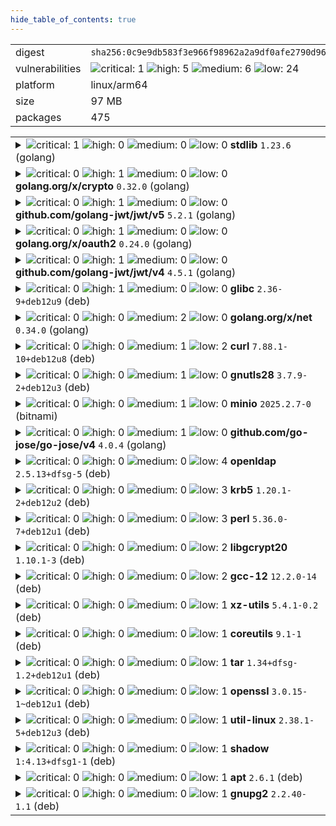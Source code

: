 ```yaml
---
hide_table_of_contents: true
---
```


<table>
<tr><td>digest</td><td><code>sha256:0c9e9db583f3e966f98962a2a9df0afe2790d969c7bff6c79e252dc5de8f4564</code></td><tr><tr><td>vulnerabilities</td><td><img alt="critical: 1" src="https://img.shields.io/badge/critical-1-8b1924"/> <img alt="high: 5" src="https://img.shields.io/badge/high-5-e25d68"/> <img alt="medium: 6" src="https://img.shields.io/badge/medium-6-fbb552"/> <img alt="low: 24" src="https://img.shields.io/badge/low-24-fce1a9"/> <!-- unspecified: 0 --></td></tr>
<tr><td>platform</td><td>linux/arm64</td></tr>
<tr><td>size</td><td>97 MB</td></tr>
<tr><td>packages</td><td>475</td></tr>
</table>
</details></table>
</details>

<table>
<tr><td valign="top">
<details><summary><img alt="critical: 1" src="https://img.shields.io/badge/C-1-8b1924"/> <img alt="high: 0" src="https://img.shields.io/badge/H-0-lightgrey"/> <img alt="medium: 0" src="https://img.shields.io/badge/M-0-lightgrey"/> <img alt="low: 0" src="https://img.shields.io/badge/L-0-lightgrey"/> <!-- unspecified: 0 --><strong>stdlib</strong> <code>1.23.6</code> (golang)</summary>

<small><code>pkg:golang/stdlib@1.23.6</code></small><br/>
<a href="https://scout.docker.com/v/CVE-2025-22871?s=golang&n=stdlib&t=golang&vr=%3C1.23.8"><img alt="critical : CVE--2025--22871" src="https://img.shields.io/badge/CVE--2025--22871-lightgrey?label=critical%20&labelColor=8b1924"/></a> 

<table>
<tr><td>Affected range</td><td><code>&lt;1.23.8</code></td></tr>
<tr><td>Fixed version</td><td><code>1.23.8</code></td></tr>
<tr><td>EPSS Score</td><td><code>0.018%</code></td></tr>
<tr><td>EPSS Percentile</td><td><code>3rd percentile</code></td></tr>
</table>

<details><summary>Description</summary>
<blockquote>

The net/http package improperly accepts a bare LF as a line terminator in chunked data chunk-size lines. This can permit request smuggling if a net/http server is used in conjunction with a server that incorrectly accepts a bare LF as part of a chunk-ext.

</blockquote>
</details>
</details></td></tr>

<tr><td valign="top">
<details><summary><img alt="critical: 0" src="https://img.shields.io/badge/C-0-lightgrey"/> <img alt="high: 1" src="https://img.shields.io/badge/H-1-e25d68"/> <img alt="medium: 0" src="https://img.shields.io/badge/M-0-lightgrey"/> <img alt="low: 0" src="https://img.shields.io/badge/L-0-lightgrey"/> <!-- unspecified: 0 --><strong>golang.org/x/crypto</strong> <code>0.32.0</code> (golang)</summary>

<small><code>pkg:golang/golang.org/x/crypto@0.32.0</code></small><br/>
<a href="https://scout.docker.com/v/CVE-2025-22869?s=golang&n=crypto&ns=golang.org%2Fx&t=golang&vr=%3C0.35.0"><img alt="high : CVE--2025--22869" src="https://img.shields.io/badge/CVE--2025--22869-lightgrey?label=high%20&labelColor=e25d68"/></a> 

<table>
<tr><td>Affected range</td><td><code>&lt;0.35.0</code></td></tr>
<tr><td>Fixed version</td><td><code>0.35.0</code></td></tr>
<tr><td>EPSS Score</td><td><code>0.051%</code></td></tr>
<tr><td>EPSS Percentile</td><td><code>16th percentile</code></td></tr>
</table>

<details><summary>Description</summary>
<blockquote>

SSH servers which implement file transfer protocols are vulnerable to a denial of service attack from clients which complete the key exchange slowly, or not at all, causing pending content to be read into memory, but never transmitted.

</blockquote>
</details>
</details></td></tr>

<tr><td valign="top">
<details><summary><img alt="critical: 0" src="https://img.shields.io/badge/C-0-lightgrey"/> <img alt="high: 1" src="https://img.shields.io/badge/H-1-e25d68"/> <img alt="medium: 0" src="https://img.shields.io/badge/M-0-lightgrey"/> <img alt="low: 0" src="https://img.shields.io/badge/L-0-lightgrey"/> <!-- unspecified: 0 --><strong>github.com/golang-jwt/jwt/v5</strong> <code>5.2.1</code> (golang)</summary>

<small><code>pkg:golang/github.com/golang-jwt/jwt@5.2.1#v5</code></small><br/>
<a href="https://scout.docker.com/v/CVE-2025-30204?s=github&n=v5&ns=github.com%2Fgolang-jwt%2Fjwt&t=golang&vr=%3E%3D5.0.0-rc.1%2C%3C5.2.2"><img alt="high 8.7: CVE--2025--30204" src="https://img.shields.io/badge/CVE--2025--30204-lightgrey?label=high%208.7&labelColor=e25d68"/></a> <i>Asymmetric Resource Consumption (Amplification)</i>

<table>
<tr><td>Affected range</td><td><code>>=5.0.0-rc.1<br/><5.2.2</code></td></tr>
<tr><td>Fixed version</td><td><code>5.2.2</code></td></tr>
<tr><td>CVSS Score</td><td><code>8.7</code></td></tr>
<tr><td>CVSS Vector</td><td><code>CVSS:4.0/AV:N/AC:L/AT:N/PR:N/UI:N/VC:N/VI:N/VA:H/SC:N/SI:N/SA:N</code></td></tr>
<tr><td>EPSS Score</td><td><code>0.024%</code></td></tr>
<tr><td>EPSS Percentile</td><td><code>5th percentile</code></td></tr>
</table>

<details><summary>Description</summary>
<blockquote>

### Summary

Function [`parse.ParseUnverified`](https://github.com/golang-jwt/jwt/blob/c035977d9e11c351f4c05dfeae193923cbab49ee/parser.go#L138-L139) currently splits (via a call to [strings.Split](https://pkg.go.dev/strings#Split)) its argument (which is untrusted data) on periods.

As a result, in the face of a malicious request whose _Authorization_ header consists of `Bearer ` followed by many period characters, a call to that function incurs allocations to the tune of O(n) bytes (where n stands for the length of the function's argument), with a constant factor of about 16. Relevant weakness: [CWE-405: Asymmetric Resource Consumption (Amplification)](https://cwe.mitre.org/data/definitions/405.html)

### Details

See [`parse.ParseUnverified`](https://github.com/golang-jwt/jwt/blob/c035977d9e11c351f4c05dfeae193923cbab49ee/parser.go#L138-L139) 

### Impact

Excessive memory allocation

</blockquote>
</details>
</details></td></tr>

<tr><td valign="top">
<details><summary><img alt="critical: 0" src="https://img.shields.io/badge/C-0-lightgrey"/> <img alt="high: 1" src="https://img.shields.io/badge/H-1-e25d68"/> <img alt="medium: 0" src="https://img.shields.io/badge/M-0-lightgrey"/> <img alt="low: 0" src="https://img.shields.io/badge/L-0-lightgrey"/> <!-- unspecified: 0 --><strong>golang.org/x/oauth2</strong> <code>0.24.0</code> (golang)</summary>

<small><code>pkg:golang/golang.org/x/oauth2@0.24.0</code></small><br/>
<a href="https://scout.docker.com/v/CVE-2025-22868?s=golang&n=oauth2&ns=golang.org%2Fx&t=golang&vr=%3C0.27.0"><img alt="high : CVE--2025--22868" src="https://img.shields.io/badge/CVE--2025--22868-lightgrey?label=high%20&labelColor=e25d68"/></a> 

<table>
<tr><td>Affected range</td><td><code>&lt;0.27.0</code></td></tr>
<tr><td>Fixed version</td><td><code>0.27.0</code></td></tr>
<tr><td>EPSS Score</td><td><code>0.063%</code></td></tr>
<tr><td>EPSS Percentile</td><td><code>20th percentile</code></td></tr>
</table>

<details><summary>Description</summary>
<blockquote>

An attacker can pass a malicious malformed token which causes unexpected memory to be consumed during parsing.

</blockquote>
</details>
</details></td></tr>

<tr><td valign="top">
<details><summary><img alt="critical: 0" src="https://img.shields.io/badge/C-0-lightgrey"/> <img alt="high: 1" src="https://img.shields.io/badge/H-1-e25d68"/> <img alt="medium: 0" src="https://img.shields.io/badge/M-0-lightgrey"/> <img alt="low: 0" src="https://img.shields.io/badge/L-0-lightgrey"/> <!-- unspecified: 0 --><strong>github.com/golang-jwt/jwt/v4</strong> <code>4.5.1</code> (golang)</summary>

<small><code>pkg:golang/github.com/golang-jwt/jwt@4.5.1#v4</code></small><br/>
<a href="https://scout.docker.com/v/CVE-2025-30204?s=github&n=v4&ns=github.com%2Fgolang-jwt%2Fjwt&t=golang&vr=%3C4.5.2"><img alt="high 8.7: CVE--2025--30204" src="https://img.shields.io/badge/CVE--2025--30204-lightgrey?label=high%208.7&labelColor=e25d68"/></a> <i>Asymmetric Resource Consumption (Amplification)</i>

<table>
<tr><td>Affected range</td><td><code>&lt;4.5.2</code></td></tr>
<tr><td>Fixed version</td><td><code>4.5.2</code></td></tr>
<tr><td>CVSS Score</td><td><code>8.7</code></td></tr>
<tr><td>CVSS Vector</td><td><code>CVSS:4.0/AV:N/AC:L/AT:N/PR:N/UI:N/VC:N/VI:N/VA:H/SC:N/SI:N/SA:N</code></td></tr>
<tr><td>EPSS Score</td><td><code>0.024%</code></td></tr>
<tr><td>EPSS Percentile</td><td><code>5th percentile</code></td></tr>
</table>

<details><summary>Description</summary>
<blockquote>

### Summary

Function [`parse.ParseUnverified`](https://github.com/golang-jwt/jwt/blob/c035977d9e11c351f4c05dfeae193923cbab49ee/parser.go#L138-L139) currently splits (via a call to [strings.Split](https://pkg.go.dev/strings#Split)) its argument (which is untrusted data) on periods.

As a result, in the face of a malicious request whose _Authorization_ header consists of `Bearer ` followed by many period characters, a call to that function incurs allocations to the tune of O(n) bytes (where n stands for the length of the function's argument), with a constant factor of about 16. Relevant weakness: [CWE-405: Asymmetric Resource Consumption (Amplification)](https://cwe.mitre.org/data/definitions/405.html)

### Details

See [`parse.ParseUnverified`](https://github.com/golang-jwt/jwt/blob/c035977d9e11c351f4c05dfeae193923cbab49ee/parser.go#L138-L139) 

### Impact

Excessive memory allocation

</blockquote>
</details>
</details></td></tr>

<tr><td valign="top">
<details><summary><img alt="critical: 0" src="https://img.shields.io/badge/C-0-lightgrey"/> <img alt="high: 1" src="https://img.shields.io/badge/H-1-e25d68"/> <img alt="medium: 0" src="https://img.shields.io/badge/M-0-lightgrey"/> <img alt="low: 0" src="https://img.shields.io/badge/L-0-lightgrey"/> <!-- unspecified: 0 --><strong>glibc</strong> <code>2.36-9+deb12u9</code> (deb)</summary>

<small><code>pkg:deb/debian/glibc@2.36-9%2Bdeb12u9?os_distro=bookworm&os_name=debian&os_version=12</code></small><br/>
<a href="https://scout.docker.com/v/CVE-2025-0395?s=debian&n=glibc&ns=debian&t=deb&osn=debian&osv=12&vr=%3C2.36-9%2Bdeb12u10"><img alt="high : CVE--2025--0395" src="https://img.shields.io/badge/CVE--2025--0395-lightgrey?label=high%20&labelColor=e25d68"/></a> 

<table>
<tr><td>Affected range</td><td><code>&lt;2.36-9+deb12u10</code></td></tr>
<tr><td>Fixed version</td><td><code>2.36-9+deb12u10</code></td></tr>
<tr><td>EPSS Score</td><td><code>0.175%</code></td></tr>
<tr><td>EPSS Percentile</td><td><code>40th percentile</code></td></tr>
</table>

<details><summary>Description</summary>
<blockquote>

When the assert() function in the GNU C Library versions 2.13 to 2.40 fails, it does not allocate enough space for the assertion failure message string and size information, which may lead to a buffer overflow if the message string size aligns to page size.

---
- glibc 2.40-6
[bookworm] - glibc 2.36-9+deb12u10
https://sourceware.org/bugzilla/show_bug.cgi?id=32582
https://www.openwall.com/lists/oss-security/2025/01/22/4
Fixed by: https://sourceware.org/git/gitweb.cgi?p=glibc.git;h=7d4b6bcae91f29d7b4daf15bab06b66cf1d2217c (2.40-branch)
Fixed by: https://sourceware.org/git/gitweb.cgi?p=glibc.git;h=7971add7ee4171fdd8dfd17e7c04c4ed77a18845 (2.36-branch)
https://sourceware.org/git/?p=glibc.git;a=blob;f=advisories/GLIBC-SA-2025-0001
https://sourceware.org/pipermail/libc-announce/2025/000044.html

</blockquote>
</details>
</details></td></tr>

<tr><td valign="top">
<details><summary><img alt="critical: 0" src="https://img.shields.io/badge/C-0-lightgrey"/> <img alt="high: 0" src="https://img.shields.io/badge/H-0-lightgrey"/> <img alt="medium: 2" src="https://img.shields.io/badge/M-2-fbb552"/> <img alt="low: 0" src="https://img.shields.io/badge/L-0-lightgrey"/> <!-- unspecified: 0 --><strong>golang.org/x/net</strong> <code>0.34.0</code> (golang)</summary>

<small><code>pkg:golang/golang.org/x/net@0.34.0</code></small><br/>
<a href="https://scout.docker.com/v/CVE-2025-22872?s=github&n=net&ns=golang.org%2Fx&t=golang&vr=%3C0.38.0"><img alt="medium 5.3: CVE--2025--22872" src="https://img.shields.io/badge/CVE--2025--22872-lightgrey?label=medium%205.3&labelColor=fbb552"/></a> <i>Improper Neutralization of Input During Web Page Generation ('Cross-site Scripting')</i>

<table>
<tr><td>Affected range</td><td><code>&lt;0.38.0</code></td></tr>
<tr><td>Fixed version</td><td><code>0.38.0</code></td></tr>
<tr><td>CVSS Score</td><td><code>5.3</code></td></tr>
<tr><td>CVSS Vector</td><td><code>CVSS:4.0/AV:N/AC:L/AT:N/PR:N/UI:P/VC:N/VI:N/VA:N/SC:L/SI:L/SA:N</code></td></tr>
<tr><td>EPSS Score</td><td><code>0.021%</code></td></tr>
<tr><td>EPSS Percentile</td><td><code>4th percentile</code></td></tr>
</table>

<details><summary>Description</summary>
<blockquote>

The tokenizer incorrectly interprets tags with unquoted attribute values that end with a solidus character (/) as self-closing. When directly using Tokenizer, this can result in such tags incorrectly being marked as self-closing, and when using the Parse functions, this can result in content following such tags as being placed in the wrong scope during DOM construction, but only when tags are in foreign content (e.g. <math>, <svg>, etc contexts).

</blockquote>
</details>

<a href="https://scout.docker.com/v/CVE-2025-22870?s=github&n=net&ns=golang.org%2Fx&t=golang&vr=%3C0.36.0"><img alt="medium 4.4: CVE--2025--22870" src="https://img.shields.io/badge/CVE--2025--22870-lightgrey?label=medium%204.4&labelColor=fbb552"/></a> <i>Misinterpretation of Input</i>

<table>
<tr><td>Affected range</td><td><code>&lt;0.36.0</code></td></tr>
<tr><td>Fixed version</td><td><code>0.36.0</code></td></tr>
<tr><td>CVSS Score</td><td><code>4.4</code></td></tr>
<tr><td>CVSS Vector</td><td><code>CVSS:3.1/AV:L/AC:L/PR:L/UI:N/S:U/C:L/I:N/A:L</code></td></tr>
<tr><td>EPSS Score</td><td><code>0.011%</code></td></tr>
<tr><td>EPSS Percentile</td><td><code>1st percentile</code></td></tr>
</table>

<details><summary>Description</summary>
<blockquote>

Matching of hosts against proxy patterns can improperly treat an IPv6 zone ID as a hostname component. For example, when the NO_PROXY environment variable is set to "*.example.com", a request to "[::1%25.example.com]:80` will incorrectly match and not be proxied.

</blockquote>
</details>
</details></td></tr>

<tr><td valign="top">
<details><summary><img alt="critical: 0" src="https://img.shields.io/badge/C-0-lightgrey"/> <img alt="high: 0" src="https://img.shields.io/badge/H-0-lightgrey"/> <img alt="medium: 1" src="https://img.shields.io/badge/M-1-fbb552"/> <img alt="low: 2" src="https://img.shields.io/badge/L-2-fce1a9"/> <!-- unspecified: 0 --><strong>curl</strong> <code>7.88.1-10+deb12u8</code> (deb)</summary>

<small><code>pkg:deb/debian/curl@7.88.1-10%2Bdeb12u8?os_distro=bookworm&os_name=debian&os_version=12</code></small><br/>
<a href="https://scout.docker.com/v/CVE-2024-9681?s=debian&n=curl&ns=debian&t=deb&osn=debian&osv=12&vr=%3C7.88.1-10%2Bdeb12u9"><img alt="medium : CVE--2024--9681" src="https://img.shields.io/badge/CVE--2024--9681-lightgrey?label=medium%20&labelColor=fbb552"/></a> 

<table>
<tr><td>Affected range</td><td><code>&lt;7.88.1-10+deb12u9</code></td></tr>
<tr><td>Fixed version</td><td><code>7.88.1-10+deb12u9</code></td></tr>
<tr><td>EPSS Score</td><td><code>0.197%</code></td></tr>
<tr><td>EPSS Percentile</td><td><code>42nd percentile</code></td></tr>
</table>

<details><summary>Description</summary>
<blockquote>

When curl is asked to use HSTS, the expiry time for a subdomain might overwrite a parent domain's cache entry, making it end sooner or later than otherwise intended.  This affects curl using applications that enable HSTS and use URLs with the insecure `HTTP://` scheme and perform transfers with hosts like `x.example.com` as well as `example.com` where the first host is a subdomain of the second host.  (The HSTS cache either needs to have been populated manually or there needs to have been previous HTTPS accesses done as the cache needs to have entries for the domains involved to trigger this problem.)  When `x.example.com` responds with `Strict-Transport-Security:` headers, this bug can make the subdomain's expiry timeout *bleed over* and get set for the parent domain `example.com` in curl's HSTS cache.  The result of a triggered bug is that HTTP accesses to `example.com` get converted to HTTPS for a different period of time than what was asked for by the origin server. If `example.com` for example stops supporting HTTPS at its expiry time, curl might then fail to access `http://example.com` until the (wrongly set) timeout expires. This bug can also expire the parent's entry *earlier*, thus making curl inadvertently switch back to insecure HTTP earlier than otherwise intended.

---
- curl 8.11.0-1 (bug https://bugs.debian.org/cgi-bin/bugreport.cgi?bug=1086804)
[bookworm] - curl 7.88.1-10+deb12u9
[bullseye] - curl <ignored> (curl is not built with HSTS support)
https://curl.se/docs/CVE-2024-9681.html
Introduced by: https://github.com/curl/curl/commit/7385610d0c74c6a254fea5e4cd6e1d559d848c8c (curl-7_74_0)
Fixed by: https://github.com/curl/curl/commit/a94973805df96269bf3f3bf0a20ccb9887313316 (curl-8_11_0)

</blockquote>
</details>

<a href="https://scout.docker.com/v/CVE-2025-0167?s=debian&n=curl&ns=debian&t=deb&osn=debian&osv=12&vr=%3C7.88.1-10%2Bdeb12u11"><img alt="low : CVE--2025--0167" src="https://img.shields.io/badge/CVE--2025--0167-lightgrey?label=low%20&labelColor=fce1a9"/></a> 

<table>
<tr><td>Affected range</td><td><code>&lt;7.88.1-10+deb12u11</code></td></tr>
<tr><td>Fixed version</td><td><code>7.88.1-10+deb12u11</code></td></tr>
<tr><td>EPSS Score</td><td><code>0.062%</code></td></tr>
<tr><td>EPSS Percentile</td><td><code>20th percentile</code></td></tr>
</table>

<details><summary>Description</summary>
<blockquote>

When asked to use a `.netrc` file for credentials **and** to follow HTTP redirects, curl could leak the password used for the first host to the followed-to host under certain circumstances.  This flaw only manifests itself if the netrc file has a `default` entry that omits both login and password. A rare circumstance.

---
- curl 8.12.0+git20250209.89ed161+ds-1
[bookworm] - curl 7.88.1-10+deb12u11
[bullseye] - curl <not-affected> (Vulnerable code introduced later)
https://curl.se/docs/CVE-2025-0167.html
Introduced with: https://github.com/curl/curl/commit/46620b97431e19c53ce82e55055c85830f088cf4 (curl-7_76_0)
Fixed by: https://github.com/curl/curl/commit/0e120c5b925e8ca75d5319e319e5ce4b8080d8eb (curl-8_12_0)

</blockquote>
</details>

<a href="https://scout.docker.com/v/CVE-2024-11053?s=debian&n=curl&ns=debian&t=deb&osn=debian&osv=12&vr=%3C7.88.1-10%2Bdeb12u10"><img alt="low : CVE--2024--11053" src="https://img.shields.io/badge/CVE--2024--11053-lightgrey?label=low%20&labelColor=fce1a9"/></a> 

<table>
<tr><td>Affected range</td><td><code>&lt;7.88.1-10+deb12u10</code></td></tr>
<tr><td>Fixed version</td><td><code>7.88.1-10+deb12u10</code></td></tr>
<tr><td>EPSS Score</td><td><code>0.127%</code></td></tr>
<tr><td>EPSS Percentile</td><td><code>33rd percentile</code></td></tr>
</table>

<details><summary>Description</summary>
<blockquote>

When asked to both use a `.netrc` file for credentials and to follow HTTP redirects, curl could leak the password used for the first host to the followed-to host under certain circumstances.  This flaw only manifests itself if the netrc file has an entry that matches the redirect target hostname but the entry either omits just the password or omits both login and password.

---
- curl 8.11.1-1 (bug https://bugs.debian.org/cgi-bin/bugreport.cgi?bug=1089682)
[bookworm] - curl 7.88.1-10+deb12u10
[bullseye] - curl <not-affected> (Vulnerable code only introduced in 7.76.0)
https://curl.se/docs/CVE-2024-11053.html
Introduced by: https://github.com/curl/curl/commit/46620b97431e19c53ce82e55055c85830f088cf4 (curl-7_76_0)
Fixed by: https://github.com/curl/curl/commit/e9b9bbac22c26cf67316fa8e6c6b9e831af31949 (curl-8_11_1)

</blockquote>
</details>
</details></td></tr>

<tr><td valign="top">
<details><summary><img alt="critical: 0" src="https://img.shields.io/badge/C-0-lightgrey"/> <img alt="high: 0" src="https://img.shields.io/badge/H-0-lightgrey"/> <img alt="medium: 1" src="https://img.shields.io/badge/M-1-fbb552"/> <img alt="low: 0" src="https://img.shields.io/badge/L-0-lightgrey"/> <!-- unspecified: 0 --><strong>gnutls28</strong> <code>3.7.9-2+deb12u3</code> (deb)</summary>

<small><code>pkg:deb/debian/gnutls28@3.7.9-2%2Bdeb12u3?os_distro=bookworm&os_name=debian&os_version=12</code></small><br/>
<a href="https://scout.docker.com/v/CVE-2024-12243?s=debian&n=gnutls28&ns=debian&t=deb&osn=debian&osv=12&vr=%3C3.7.9-2%2Bdeb12u4"><img alt="medium : CVE--2024--12243" src="https://img.shields.io/badge/CVE--2024--12243-lightgrey?label=medium%20&labelColor=fbb552"/></a> 

<table>
<tr><td>Affected range</td><td><code>&lt;3.7.9-2+deb12u4</code></td></tr>
<tr><td>Fixed version</td><td><code>3.7.9-2+deb12u4</code></td></tr>
<tr><td>EPSS Score</td><td><code>0.323%</code></td></tr>
<tr><td>EPSS Percentile</td><td><code>55th percentile</code></td></tr>
</table>

<details><summary>Description</summary>
<blockquote>

A flaw was found in GnuTLS, which relies on libtasn1 for ASN.1 data processing. Due to an inefficient algorithm in libtasn1, decoding certain DER-encoded certificate data can take excessive time, leading to increased resource consumption. This flaw allows a remote attacker to send a specially crafted certificate, causing GnuTLS to become unresponsive or slow, resulting in a denial-of-service condition.

---
[experimental] - gnutls28 3.8.9-1
- gnutls28 3.8.9-2
https://www.gnutls.org/security-new.html#GNUTLS-SA-2025-02-07
https://lists.gnupg.org/pipermail/gnutls-help/2025-February/004875.html
https://gitlab.com/gnutls/gnutls/-/issues/1553
Fixed by: https://gitlab.com/gnutls/gnutls/-/commit/4760bc63531e3f5039e70ede91a20e1194410892 (3.8.9)

</blockquote>
</details>
</details></td></tr>

<tr><td valign="top">
<details><summary><img alt="critical: 0" src="https://img.shields.io/badge/C-0-lightgrey"/> <img alt="high: 0" src="https://img.shields.io/badge/H-0-lightgrey"/> <img alt="medium: 1" src="https://img.shields.io/badge/M-1-fbb552"/> <img alt="low: 0" src="https://img.shields.io/badge/L-0-lightgrey"/> <!-- unspecified: 0 --><strong>minio</strong> <code>2025.2.7-0</code> (bitnami)</summary>

<small><code>pkg:bitnami/minio@2025.2.7-0</code></small><br/>
<a href="https://scout.docker.com/v/CVE-2025-27414?s=bitnami&n=minio&t=bitnami&vr=%3E%3D2024.6.6%2C%3C2025.2.28"><img alt="medium 4.6: CVE--2025--27414" src="https://img.shields.io/badge/CVE--2025--27414-lightgrey?label=medium%204.6&labelColor=fbb552"/></a> 

<table>
<tr><td>Affected range</td><td><code>>=2024.6.6<br/><2025.2.28</code></td></tr>
<tr><td>Fixed version</td><td><code>2025.2.28</code></td></tr>
<tr><td>CVSS Score</td><td><code>4.6</code></td></tr>
<tr><td>CVSS Vector</td><td><code>CVSS:4.0/AV:N/AC:L/AT:P/PR:N/UI:N/VC:N/VI:H/VA:N/SC:N/SI:N/SA:N/E:U/CR:X/IR:X/AR:X/MAV:X/MAC:X/MAT:X/MPR:X/MUI:X/MVC:X/MVI:X/MVA:X/MSC:X/MSI:X/MSA:X/S:X/AU:X/R:X/V:X/RE:X/U:X</code></td></tr>
<tr><td>EPSS Score</td><td><code>0.129%</code></td></tr>
<tr><td>EPSS Percentile</td><td><code>34th percentile</code></td></tr>
</table>

<details><summary>Description</summary>
<blockquote>

MinIO is a high performance object storage. Starting in RELEASE.2024-06-06T09-36-42Z and prior to 
RELEASE.2025-02-28T09-55-16Z, a bug in evaluating the trust of the SSH key used in an SFTP connection to MinIO allows authentication bypass and unauthorized data access. On a MinIO server with SFTP access configured and using LDAP as an external identity provider, MinIO supports SSH key based authentication for SFTP connections when the user has the `sshPublicKey` attribute set in their LDAP server. The server trusts the client's key only when the public key is the same as the `sshPublicKey` attribute. Due to the bug, when the user has no `sshPublicKey` property in LDAP, the server ends up trusting the key allowing the client to perform any FTP operations allowed by the MinIO access policies associated with the LDAP user (or any of their groups). Three requirements must be met in order to exploit the vulnerability. First, the MinIO server must be configured to allow SFTP access and use LDAP as an external identity provider. Second, the attacker must have knowledge of an LDAP username that does not have the `sshPublicKey` property set. Third, such an LDAP username or one of their groups must also have some MinIO access policy configured. When this bug is successfully exploited, the attacker can perform any FTP operations (i.e. reading, writing, deleting and listing objects) allowed by the access policy associated with the LDAP user account (and their groups). Version 1.2.0 fixes the issue.

</blockquote>
</details>
</details></td></tr>

<tr><td valign="top">
<details><summary><img alt="critical: 0" src="https://img.shields.io/badge/C-0-lightgrey"/> <img alt="high: 0" src="https://img.shields.io/badge/H-0-lightgrey"/> <img alt="medium: 1" src="https://img.shields.io/badge/M-1-fbb552"/> <img alt="low: 0" src="https://img.shields.io/badge/L-0-lightgrey"/> <!-- unspecified: 0 --><strong>github.com/go-jose/go-jose/v4</strong> <code>4.0.4</code> (golang)</summary>

<small><code>pkg:golang/github.com/go-jose/go-jose@4.0.4#v4</code></small><br/>
<a href="https://scout.docker.com/v/CVE-2025-27144?s=github&n=v4&ns=github.com%2Fgo-jose%2Fgo-jose&t=golang&vr=%3C4.0.5"><img alt="medium 6.9: CVE--2025--27144" src="https://img.shields.io/badge/CVE--2025--27144-lightgrey?label=medium%206.9&labelColor=fbb552"/></a> <i>Uncontrolled Resource Consumption</i>

<table>
<tr><td>Affected range</td><td><code>&lt;4.0.5</code></td></tr>
<tr><td>Fixed version</td><td><code>4.0.5</code></td></tr>
<tr><td>CVSS Score</td><td><code>6.9</code></td></tr>
<tr><td>CVSS Vector</td><td><code>CVSS:4.0/AV:N/AC:L/AT:N/PR:N/UI:N/VC:N/VI:N/VA:L/SC:N/SI:N/SA:N</code></td></tr>
<tr><td>EPSS Score</td><td><code>0.028%</code></td></tr>
<tr><td>EPSS Percentile</td><td><code>6th percentile</code></td></tr>
</table>

<details><summary>Description</summary>
<blockquote>

### Impact
When parsing compact JWS or JWE input, go-jose could use excessive memory. The code used strings.Split(token, ".") to split JWT tokens, which is vulnerable to excessive memory consumption when processing maliciously crafted tokens with a large number of '.' characters.  An attacker could exploit this by sending numerous malformed tokens, leading to memory exhaustion and a Denial of Service.

### Patches
Version 4.0.5 fixes this issue

### Workarounds
Applications could pre-validate payloads passed to go-jose do not contain an excessive number of '.' characters.

### References
This is the same sort of issue as in the golang.org/x/oauth2/jws package as CVE-2025-22868 and Go issue https://go.dev/issue/71490.

</blockquote>
</details>
</details></td></tr>

<tr><td valign="top">
<details><summary><img alt="critical: 0" src="https://img.shields.io/badge/C-0-lightgrey"/> <img alt="high: 0" src="https://img.shields.io/badge/H-0-lightgrey"/> <img alt="medium: 0" src="https://img.shields.io/badge/M-0-lightgrey"/> <img alt="low: 4" src="https://img.shields.io/badge/L-4-fce1a9"/> <!-- unspecified: 0 --><strong>openldap</strong> <code>2.5.13+dfsg-5</code> (deb)</summary>

<small><code>pkg:deb/debian/openldap@2.5.13%2Bdfsg-5?os_distro=bookworm&os_name=debian&os_version=12</code></small><br/>
<a href="https://scout.docker.com/v/CVE-2020-15719?s=debian&n=openldap&ns=debian&t=deb&osn=debian&osv=12&vr=%3E%3D2.5.13%2Bdfsg-5"><img alt="low : CVE--2020--15719" src="https://img.shields.io/badge/CVE--2020--15719-lightgrey?label=low%20&labelColor=fce1a9"/></a> 

<table>
<tr><td>Affected range</td><td><code>>=2.5.13+dfsg-5</code></td></tr>
<tr><td>Fixed version</td><td><strong>Not Fixed</strong></td></tr>
<tr><td>EPSS Score</td><td><code>0.371%</code></td></tr>
<tr><td>EPSS Percentile</td><td><code>58th percentile</code></td></tr>
</table>

<details><summary>Description</summary>
<blockquote>

libldap in certain third-party OpenLDAP packages has a certificate-validation flaw when the third-party package is asserting RFC6125 support. It considers CN even when there is a non-matching subjectAltName (SAN). This is fixed in, for example, openldap-2.4.46-10.el8 in Red Hat Enterprise Linux.

---
- openldap <unfixed> (unimportant; bug https://bugs.debian.org/cgi-bin/bugreport.cgi?bug=965184)
https://bugs.openldap.org/show_bug.cgi?id=9266
https://bugzilla.redhat.com/show_bug.cgi?id=1740070
RedHat/CentOS applied patch: https://git.centos.org/rpms/openldap/raw/67459960064be9d226d57c5f82aaba0929876813/f/SOURCES/openldap-tlso-dont-check-cn-when-bad-san.patch
OpenLDAP upstream did dispute the issue as beeing valid, as the current libldap
behaviour does conform with RFC4513. RFC6125 does not superseed the rules for
verifying service identity provided in specifications for existing application
protocols published prior to RFC6125, like RFC4513 for LDAP.

</blockquote>
</details>

<a href="https://scout.docker.com/v/CVE-2017-17740?s=debian&n=openldap&ns=debian&t=deb&osn=debian&osv=12&vr=%3E%3D2.5.13%2Bdfsg-5"><img alt="low : CVE--2017--17740" src="https://img.shields.io/badge/CVE--2017--17740-lightgrey?label=low%20&labelColor=fce1a9"/></a> 

<table>
<tr><td>Affected range</td><td><code>>=2.5.13+dfsg-5</code></td></tr>
<tr><td>Fixed version</td><td><strong>Not Fixed</strong></td></tr>
<tr><td>EPSS Score</td><td><code>2.071%</code></td></tr>
<tr><td>EPSS Percentile</td><td><code>83rd percentile</code></td></tr>
</table>

<details><summary>Description</summary>
<blockquote>

contrib/slapd-modules/nops/nops.c in OpenLDAP through 2.4.45, when both the nops module and the memberof overlay are enabled, attempts to free a buffer that was allocated on the stack, which allows remote attackers to cause a denial of service (slapd crash) via a member MODDN operation.

---
- openldap <unfixed> (unimportant)
http://www.openldap.org/its/index.cgi/Incoming?id=8759
nops slapd-module not built

</blockquote>
</details>

<a href="https://scout.docker.com/v/CVE-2017-14159?s=debian&n=openldap&ns=debian&t=deb&osn=debian&osv=12&vr=%3E%3D2.5.13%2Bdfsg-5"><img alt="low : CVE--2017--14159" src="https://img.shields.io/badge/CVE--2017--14159-lightgrey?label=low%20&labelColor=fce1a9"/></a> 

<table>
<tr><td>Affected range</td><td><code>>=2.5.13+dfsg-5</code></td></tr>
<tr><td>Fixed version</td><td><strong>Not Fixed</strong></td></tr>
<tr><td>EPSS Score</td><td><code>0.111%</code></td></tr>
<tr><td>EPSS Percentile</td><td><code>31st percentile</code></td></tr>
</table>

<details><summary>Description</summary>
<blockquote>

slapd in OpenLDAP 2.4.45 and earlier creates a PID file after dropping privileges to a non-root account, which might allow local users to kill arbitrary processes by leveraging access to this non-root account for PID file modification before a root script executes a "kill `cat /pathname`" command, as demonstrated by openldap-initscript.

---
- openldap <unfixed> (unimportant)
http://www.openldap.org/its/index.cgi?findid=8703
Negligible security impact, but filed #877512

</blockquote>
</details>

<a href="https://scout.docker.com/v/CVE-2015-3276?s=debian&n=openldap&ns=debian&t=deb&osn=debian&osv=12&vr=%3E%3D2.5.13%2Bdfsg-5"><img alt="low : CVE--2015--3276" src="https://img.shields.io/badge/CVE--2015--3276-lightgrey?label=low%20&labelColor=fce1a9"/></a> 

<table>
<tr><td>Affected range</td><td><code>>=2.5.13+dfsg-5</code></td></tr>
<tr><td>Fixed version</td><td><strong>Not Fixed</strong></td></tr>
<tr><td>EPSS Score</td><td><code>2.147%</code></td></tr>
<tr><td>EPSS Percentile</td><td><code>83rd percentile</code></td></tr>
</table>

<details><summary>Description</summary>
<blockquote>

The nss_parse_ciphers function in libraries/libldap/tls_m.c in OpenLDAP does not properly parse OpenSSL-style multi-keyword mode cipher strings, which might cause a weaker than intended cipher to be used and allow remote attackers to have unspecified impact via unknown vectors.

---
- openldap <unfixed> (unimportant)
Debian builds with GNUTLS, not NSS

</blockquote>
</details>
</details></td></tr>

<tr><td valign="top">
<details><summary><img alt="critical: 0" src="https://img.shields.io/badge/C-0-lightgrey"/> <img alt="high: 0" src="https://img.shields.io/badge/H-0-lightgrey"/> <img alt="medium: 0" src="https://img.shields.io/badge/M-0-lightgrey"/> <img alt="low: 3" src="https://img.shields.io/badge/L-3-fce1a9"/> <!-- unspecified: 0 --><strong>krb5</strong> <code>1.20.1-2+deb12u2</code> (deb)</summary>

<small><code>pkg:deb/debian/krb5@1.20.1-2%2Bdeb12u2?os_distro=bookworm&os_name=debian&os_version=12</code></small><br/>
<a href="https://scout.docker.com/v/CVE-2024-26461?s=debian&n=krb5&ns=debian&t=deb&osn=debian&osv=12&vr=%3E%3D1.20.1-2%2Bdeb12u2"><img alt="low : CVE--2024--26461" src="https://img.shields.io/badge/CVE--2024--26461-lightgrey?label=low%20&labelColor=fce1a9"/></a> 

<table>
<tr><td>Affected range</td><td><code>>=1.20.1-2+deb12u2</code></td></tr>
<tr><td>Fixed version</td><td><strong>Not Fixed</strong></td></tr>
<tr><td>EPSS Score</td><td><code>0.046%</code></td></tr>
<tr><td>EPSS Percentile</td><td><code>14th percentile</code></td></tr>
</table>

<details><summary>Description</summary>
<blockquote>

Kerberos 5 (aka krb5) 1.21.2 contains a memory leak vulnerability in /krb5/src/lib/gssapi/krb5/k5sealv3.c.

---
- krb5 <unfixed> (bug https://bugs.debian.org/cgi-bin/bugreport.cgi?bug=1098754; unimportant)
https://github.com/LuMingYinDetect/krb5_defects/blob/main/krb5_detect_2.md
Fixed by: https://github.com/krb5/krb5/commit/c5f9c816107f70139de11b38aa02db2f1774ee0d
Codepath cannot be triggered via API calls, negligible security impact
https://mailman.mit.edu/pipermail/kerberos/2024-March/023095.html

</blockquote>
</details>

<a href="https://scout.docker.com/v/CVE-2024-26458?s=debian&n=krb5&ns=debian&t=deb&osn=debian&osv=12&vr=%3E%3D1.20.1-2%2Bdeb12u2"><img alt="low : CVE--2024--26458" src="https://img.shields.io/badge/CVE--2024--26458-lightgrey?label=low%20&labelColor=fce1a9"/></a> 

<table>
<tr><td>Affected range</td><td><code>>=1.20.1-2+deb12u2</code></td></tr>
<tr><td>Fixed version</td><td><strong>Not Fixed</strong></td></tr>
<tr><td>EPSS Score</td><td><code>0.073%</code></td></tr>
<tr><td>EPSS Percentile</td><td><code>23rd percentile</code></td></tr>
</table>

<details><summary>Description</summary>
<blockquote>

Kerberos 5 (aka krb5) 1.21.2 contains a memory leak in /krb5/src/lib/rpc/pmap_rmt.c.

---
- krb5 <unfixed> (bug https://bugs.debian.org/cgi-bin/bugreport.cgi?bug=1098754; unimportant)
https://github.com/LuMingYinDetect/krb5_defects/blob/main/krb5_detect_1.md
Fixed by: https://github.com/krb5/krb5/commit/c5f9c816107f70139de11b38aa02db2f1774ee0d
Unused codepath, negligible security impact
https://mailman.mit.edu/pipermail/kerberos/2024-March/023095.html

</blockquote>
</details>

<a href="https://scout.docker.com/v/CVE-2018-5709?s=debian&n=krb5&ns=debian&t=deb&osn=debian&osv=12&vr=%3E%3D1.20.1-2%2Bdeb12u2"><img alt="low : CVE--2018--5709" src="https://img.shields.io/badge/CVE--2018--5709-lightgrey?label=low%20&labelColor=fce1a9"/></a> 

<table>
<tr><td>Affected range</td><td><code>>=1.20.1-2+deb12u2</code></td></tr>
<tr><td>Fixed version</td><td><strong>Not Fixed</strong></td></tr>
<tr><td>EPSS Score</td><td><code>0.463%</code></td></tr>
<tr><td>EPSS Percentile</td><td><code>63rd percentile</code></td></tr>
</table>

<details><summary>Description</summary>
<blockquote>

An issue was discovered in MIT Kerberos 5 (aka krb5) through 1.16. There is a variable "dbentry->n_key_data" in kadmin/dbutil/dump.c that can store 16-bit data but unknowingly the developer has assigned a "u4" variable to it, which is for 32-bit data. An attacker can use this vulnerability to affect other artifacts of the database as we know that a Kerberos database dump file contains trusted data.

---
- krb5 <unfixed> (unimportant; bug https://bugs.debian.org/cgi-bin/bugreport.cgi?bug=889684)
https://github.com/poojamnit/Kerberos-V5-1.16-Vulnerabilities/tree/master/Integer%20Overflow
non-issue, codepath is only run on trusted input, potential integer
overflow is non-issue

</blockquote>
</details>
</details></td></tr>

<tr><td valign="top">
<details><summary><img alt="critical: 0" src="https://img.shields.io/badge/C-0-lightgrey"/> <img alt="high: 0" src="https://img.shields.io/badge/H-0-lightgrey"/> <img alt="medium: 0" src="https://img.shields.io/badge/M-0-lightgrey"/> <img alt="low: 3" src="https://img.shields.io/badge/L-3-fce1a9"/> <!-- unspecified: 0 --><strong>perl</strong> <code>5.36.0-7+deb12u1</code> (deb)</summary>

<small><code>pkg:deb/debian/perl@5.36.0-7%2Bdeb12u1?os_distro=bookworm&os_name=debian&os_version=12</code></small><br/>
<a href="https://scout.docker.com/v/CVE-2024-56406?s=debian&n=perl&ns=debian&t=deb&osn=debian&osv=12&vr=%3C5.36.0-7%2Bdeb12u2"><img alt="low : CVE--2024--56406" src="https://img.shields.io/badge/CVE--2024--56406-lightgrey?label=low%20&labelColor=fce1a9"/></a> 

<table>
<tr><td>Affected range</td><td><code>&lt;5.36.0-7+deb12u2</code></td></tr>
<tr><td>Fixed version</td><td><code>5.36.0-7+deb12u2</code></td></tr>
<tr><td>EPSS Score</td><td><code>0.210%</code></td></tr>
<tr><td>EPSS Percentile</td><td><code>44th percentile</code></td></tr>
</table>

<details><summary>Description</summary>
<blockquote>

A heap buffer overflow vulnerability was discovered in Perl.   Release branches 5.34, 5.36, 5.38 and 5.40 are affected, including development versions from 5.33.1 through 5.41.10.  When there are non-ASCII bytes in the left-hand-side of the `tr` operator, `S_do_trans_invmap` can overflow the destination pointer `d`.     $ perl -e '$_ = "\x{FF}" x 1000000; tr/\xFF/\x{100}/;'     Segmentation fault (core dumped)  It is believed that this vulnerability can enable Denial of Service and possibly Code Execution attacks on platforms that lack sufficient defenses.

---
- perl 5.40.1-3
[bullseye] - perl <not-affected> (Vulnerable code introduced later)
https://lists.security.metacpan.org/cve-announce/msg/28708725/
Introduced by: https://github.com/Perl/perl5/commit/a311ee08b6781f83a7785f578a26bbc21a7ae457 (v5.33.1)
Fixed by: https://github.com/Perl/perl5/commit/87f42aa0e0096e9a346c9672aa3a0bd3bef8c1dd

</blockquote>
</details>

<a href="https://scout.docker.com/v/CVE-2023-31486?s=debian&n=perl&ns=debian&t=deb&osn=debian&osv=12&vr=%3E%3D5.36.0-7%2Bdeb12u1"><img alt="low : CVE--2023--31486" src="https://img.shields.io/badge/CVE--2023--31486-lightgrey?label=low%20&labelColor=fce1a9"/></a> 

<table>
<tr><td>Affected range</td><td><code>>=5.36.0-7+deb12u1</code></td></tr>
<tr><td>Fixed version</td><td><strong>Not Fixed</strong></td></tr>
<tr><td>EPSS Score</td><td><code>0.442%</code></td></tr>
<tr><td>EPSS Percentile</td><td><code>62nd percentile</code></td></tr>
</table>

<details><summary>Description</summary>
<blockquote>

HTTP::Tiny before 0.083, a Perl core module since 5.13.9 and available standalone on CPAN, has an insecure default TLS configuration where users must opt in to verify certificates.

---
- libhttp-tiny-perl 0.088-1 (bug https://bugs.debian.org/cgi-bin/bugreport.cgi?bug=962407; unimportant)
[experimental] - perl 5.38.0~rc2-1
- perl 5.38.2-2 (unimportant; bug https://bugs.debian.org/cgi-bin/bugreport.cgi?bug=954089)
https://www.openwall.com/lists/oss-security/2023/04/18/14
https://github.com/chansen/p5-http-tiny/issues/134
https://blog.hackeriet.no/perl-http-tiny-insecure-tls-default-affects-cpan-modules/
https://hackeriet.github.io/cpan-http-tiny-overview/
Applications need to explicitly opt in to enable verification.

</blockquote>
</details>

<a href="https://scout.docker.com/v/CVE-2011-4116?s=debian&n=perl&ns=debian&t=deb&osn=debian&osv=12&vr=%3E%3D5.36.0-7%2Bdeb12u1"><img alt="low : CVE--2011--4116" src="https://img.shields.io/badge/CVE--2011--4116-lightgrey?label=low%20&labelColor=fce1a9"/></a> 

<table>
<tr><td>Affected range</td><td><code>>=5.36.0-7+deb12u1</code></td></tr>
<tr><td>Fixed version</td><td><strong>Not Fixed</strong></td></tr>
<tr><td>EPSS Score</td><td><code>0.815%</code></td></tr>
<tr><td>EPSS Percentile</td><td><code>73rd percentile</code></td></tr>
</table>

<details><summary>Description</summary>
<blockquote>

_is_safe in the File::Temp module for Perl does not properly handle symlinks.

---
- perl <unfixed> (unimportant; bug https://bugs.debian.org/cgi-bin/bugreport.cgi?bug=776268)
http://thread.gmane.org/gmane.comp.security.oss.general/6174/focus=6177
https://github.com/Perl-Toolchain-Gang/File-Temp/issues/14

</blockquote>
</details>
</details></td></tr>

<tr><td valign="top">
<details><summary><img alt="critical: 0" src="https://img.shields.io/badge/C-0-lightgrey"/> <img alt="high: 0" src="https://img.shields.io/badge/H-0-lightgrey"/> <img alt="medium: 0" src="https://img.shields.io/badge/M-0-lightgrey"/> <img alt="low: 2" src="https://img.shields.io/badge/L-2-fce1a9"/> <!-- unspecified: 0 --><strong>libgcrypt20</strong> <code>1.10.1-3</code> (deb)</summary>

<small><code>pkg:deb/debian/libgcrypt20@1.10.1-3?os_distro=bookworm&os_name=debian&os_version=12</code></small><br/>
<a href="https://scout.docker.com/v/CVE-2024-2236?s=debian&n=libgcrypt20&ns=debian&t=deb&osn=debian&osv=12&vr=%3E%3D1.10.1-3"><img alt="low : CVE--2024--2236" src="https://img.shields.io/badge/CVE--2024--2236-lightgrey?label=low%20&labelColor=fce1a9"/></a> 

<table>
<tr><td>Affected range</td><td><code>>=1.10.1-3</code></td></tr>
<tr><td>Fixed version</td><td><strong>Not Fixed</strong></td></tr>
<tr><td>EPSS Score</td><td><code>0.196%</code></td></tr>
<tr><td>EPSS Percentile</td><td><code>42nd percentile</code></td></tr>
</table>

<details><summary>Description</summary>
<blockquote>

A timing-based side-channel flaw was found in libgcrypt's RSA implementation. This issue may allow a remote attacker to initiate a Bleichenbacher-style attack, which can lead to the decryption of RSA ciphertexts.

---
- libgcrypt20 <unfixed> (unimportant; bug https://bugs.debian.org/cgi-bin/bugreport.cgi?bug=1065683)
https://bugzilla.redhat.com/show_bug.cgi?id=2268268
https://lists.gnupg.org/pipermail/gcrypt-devel/2024-March/005607.html
https://github.com/tomato42/marvin-toolkit/tree/master/example/libgcrypt
https://people.redhat.com/~hkario/marvin/
https://dev.gnupg.org/T7136
https://gitlab.com/redhat-crypto/libgcrypt/libgcrypt-mirror/-/merge_requests/17
Not in scope for libgcrypt security policy, work ongoing to add support in the protocol layer

</blockquote>
</details>

<a href="https://scout.docker.com/v/CVE-2018-6829?s=debian&n=libgcrypt20&ns=debian&t=deb&osn=debian&osv=12&vr=%3E%3D1.10.1-3"><img alt="low : CVE--2018--6829" src="https://img.shields.io/badge/CVE--2018--6829-lightgrey?label=low%20&labelColor=fce1a9"/></a> 

<table>
<tr><td>Affected range</td><td><code>>=1.10.1-3</code></td></tr>
<tr><td>Fixed version</td><td><strong>Not Fixed</strong></td></tr>
<tr><td>EPSS Score</td><td><code>1.266%</code></td></tr>
<tr><td>EPSS Percentile</td><td><code>78th percentile</code></td></tr>
</table>

<details><summary>Description</summary>
<blockquote>

cipher/elgamal.c in Libgcrypt through 1.8.2, when used to encrypt messages directly, improperly encodes plaintexts, which allows attackers to obtain sensitive information by reading ciphertext data (i.e., it does not have semantic security in face of a ciphertext-only attack). The Decisional Diffie-Hellman (DDH) assumption does not hold for Libgcrypt's ElGamal implementation.

---
- libgcrypt20 <unfixed> (unimportant)
- libgcrypt11 <removed> (unimportant)
- gnupg1 <unfixed> (unimportant)
- gnupg <removed> (unimportant)
https://github.com/weikengchen/attack-on-libgcrypt-elgamal
https://github.com/weikengchen/attack-on-libgcrypt-elgamal/wiki
https://lists.gnupg.org/pipermail/gcrypt-devel/2018-February/004394.html
GnuPG uses ElGamal in hybrid mode only.
This is not a vulnerability in libgcrypt, but in an application using
it in an insecure manner, see also
https://lists.gnupg.org/pipermail/gcrypt-devel/2018-February/004401.html

</blockquote>
</details>
</details></td></tr>

<tr><td valign="top">
<details><summary><img alt="critical: 0" src="https://img.shields.io/badge/C-0-lightgrey"/> <img alt="high: 0" src="https://img.shields.io/badge/H-0-lightgrey"/> <img alt="medium: 0" src="https://img.shields.io/badge/M-0-lightgrey"/> <img alt="low: 2" src="https://img.shields.io/badge/L-2-fce1a9"/> <!-- unspecified: 0 --><strong>gcc-12</strong> <code>12.2.0-14</code> (deb)</summary>

<small><code>pkg:deb/debian/gcc-12@12.2.0-14?os_distro=bookworm&os_name=debian&os_version=12</code></small><br/>
<a href="https://scout.docker.com/v/CVE-2023-4039?s=debian&n=gcc-12&ns=debian&t=deb&osn=debian&osv=12&vr=%3E%3D12.2.0-14"><img alt="low : CVE--2023--4039" src="https://img.shields.io/badge/CVE--2023--4039-lightgrey?label=low%20&labelColor=fce1a9"/></a> 

<table>
<tr><td>Affected range</td><td><code>>=12.2.0-14</code></td></tr>
<tr><td>Fixed version</td><td><strong>Not Fixed</strong></td></tr>
<tr><td>EPSS Score</td><td><code>0.121%</code></td></tr>
<tr><td>EPSS Percentile</td><td><code>33rd percentile</code></td></tr>
</table>

<details><summary>Description</summary>
<blockquote>

**DISPUTED**A failure in the -fstack-protector feature in GCC-based toolchains  that target AArch64 allows an attacker to exploit an existing buffer  overflow in dynamically-sized local variables in your application  without this being detected. This stack-protector failure only applies  to C99-style dynamically-sized local variables or those created using  alloca(). The stack-protector operates as intended for statically-sized  local variables.  The default behavior when the stack-protector  detects an overflow is to terminate your application, resulting in  controlled loss of availability. An attacker who can exploit a buffer  overflow without triggering the stack-protector might be able to change  program flow control to cause an uncontrolled loss of availability or to  go further and affect confidentiality or integrity. NOTE: The GCC project argues that this is a missed hardening bug and not a vulnerability by itself.

---
- gcc-13 13.2.0-4 (unimportant)
- gcc-12 12.3.0-9 (unimportant)
- gcc-11 11.4.0-4 (unimportant)
- gcc-10 10.5.0-3 (unimportant)
- gcc-9 9.5.0-6 (unimportant)
- gcc-8 <removed> (unimportant)
- gcc-7 <removed> (unimportant)
https://github.com/metaredteam/external-disclosures/security/advisories/GHSA-x7ch-h5rf-w2mf
Not considered a security issue by GCC upstream
https://developer.arm.com/Arm%20Security%20Center/GCC%20Stack%20Protector%20Vulnerability%20AArch64

</blockquote>
</details>

<a href="https://scout.docker.com/v/CVE-2022-27943?s=debian&n=gcc-12&ns=debian&t=deb&osn=debian&osv=12&vr=%3E%3D12.2.0-14"><img alt="low : CVE--2022--27943" src="https://img.shields.io/badge/CVE--2022--27943-lightgrey?label=low%20&labelColor=fce1a9"/></a> 

<table>
<tr><td>Affected range</td><td><code>>=12.2.0-14</code></td></tr>
<tr><td>Fixed version</td><td><strong>Not Fixed</strong></td></tr>
<tr><td>EPSS Score</td><td><code>0.044%</code></td></tr>
<tr><td>EPSS Percentile</td><td><code>13th percentile</code></td></tr>
</table>

<details><summary>Description</summary>
<blockquote>

libiberty/rust-demangle.c in GNU GCC 11.2 allows stack consumption in demangle_const, as demonstrated by nm-new.

---
- gcc-12 <unfixed> (unimportant)
Negligible security impact
https://gcc.gnu.org/bugzilla/show_bug.cgi?id=105039

</blockquote>
</details>
</details></td></tr>

<tr><td valign="top">
<details><summary><img alt="critical: 0" src="https://img.shields.io/badge/C-0-lightgrey"/> <img alt="high: 0" src="https://img.shields.io/badge/H-0-lightgrey"/> <img alt="medium: 0" src="https://img.shields.io/badge/M-0-lightgrey"/> <img alt="low: 1" src="https://img.shields.io/badge/L-1-fce1a9"/> <!-- unspecified: 0 --><strong>xz-utils</strong> <code>5.4.1-0.2</code> (deb)</summary>

<small><code>pkg:deb/debian/xz-utils@5.4.1-0.2?os_distro=bookworm&os_name=debian&os_version=12</code></small><br/>
<a href="https://scout.docker.com/v/CVE-2025-31115?s=debian&n=xz-utils&ns=debian&t=deb&osn=debian&osv=12&vr=%3C5.4.1-1"><img alt="low : CVE--2025--31115" src="https://img.shields.io/badge/CVE--2025--31115-lightgrey?label=low%20&labelColor=fce1a9"/></a> 

<table>
<tr><td>Affected range</td><td><code>&lt;5.4.1-1</code></td></tr>
<tr><td>Fixed version</td><td><code>5.4.1-1</code></td></tr>
<tr><td>EPSS Score</td><td><code>0.128%</code></td></tr>
<tr><td>EPSS Percentile</td><td><code>34th percentile</code></td></tr>
</table>

<details><summary>Description</summary>
<blockquote>

XZ Utils provide a general-purpose data-compression library plus command-line tools. In XZ Utils 5.3.3alpha to 5.8.0, the multithreaded .xz decoder in liblzma has a bug where invalid input can at least result in a crash. The effects include heap use after free and writing to an address based on the null pointer plus an offset. Applications and libraries that use the lzma_stream_decoder_mt function are affected. The bug has been fixed in XZ Utils 5.8.1, and the fix has been committed to the v5.4, v5.6, v5.8, and master branches in the xz Git repository. No new release packages will be made from the old stable branches, but a standalone patch is available that applies to all affected releases.

---
- xz-utils 5.8.1-1
[bullseye] - xz-utils <not-affected> (Vulnerable code introduced later)
https://www.openwall.com/lists/oss-security/2025/04/03/1
https://tukaani.org/xz/threaded-decoder-early-free.html
https://github.com/tukaani-project/xz/security/advisories/GHSA-6cc8-p5mm-29w2

</blockquote>
</details>
</details></td></tr>

<tr><td valign="top">
<details><summary><img alt="critical: 0" src="https://img.shields.io/badge/C-0-lightgrey"/> <img alt="high: 0" src="https://img.shields.io/badge/H-0-lightgrey"/> <img alt="medium: 0" src="https://img.shields.io/badge/M-0-lightgrey"/> <img alt="low: 1" src="https://img.shields.io/badge/L-1-fce1a9"/> <!-- unspecified: 0 --><strong>coreutils</strong> <code>9.1-1</code> (deb)</summary>

<small><code>pkg:deb/debian/coreutils@9.1-1?os_distro=bookworm&os_name=debian&os_version=12</code></small><br/>
<a href="https://scout.docker.com/v/CVE-2017-18018?s=debian&n=coreutils&ns=debian&t=deb&osn=debian&osv=12&vr=%3E%3D9.1-1"><img alt="low : CVE--2017--18018" src="https://img.shields.io/badge/CVE--2017--18018-lightgrey?label=low%20&labelColor=fce1a9"/></a> 

<table>
<tr><td>Affected range</td><td><code>>=9.1-1</code></td></tr>
<tr><td>Fixed version</td><td><strong>Not Fixed</strong></td></tr>
<tr><td>EPSS Score</td><td><code>0.045%</code></td></tr>
<tr><td>EPSS Percentile</td><td><code>14th percentile</code></td></tr>
</table>

<details><summary>Description</summary>
<blockquote>

In GNU Coreutils through 8.29, chown-core.c in chown and chgrp does not prevent replacement of a plain file with a symlink during use of the POSIX "-R -L" options, which allows local users to modify the ownership of arbitrary files by leveraging a race condition.

---
- coreutils <unfixed> (unimportant)
http://lists.gnu.org/archive/html/coreutils/2017-12/msg00045.html
https://www.openwall.com/lists/oss-security/2018/01/04/3
Documentation patches proposed:
https://lists.gnu.org/archive/html/coreutils/2017-12/msg00072.html
https://lists.gnu.org/archive/html/coreutils/2017-12/msg00073.html
Neutralised by kernel hardening

</blockquote>
</details>
</details></td></tr>

<tr><td valign="top">
<details><summary><img alt="critical: 0" src="https://img.shields.io/badge/C-0-lightgrey"/> <img alt="high: 0" src="https://img.shields.io/badge/H-0-lightgrey"/> <img alt="medium: 0" src="https://img.shields.io/badge/M-0-lightgrey"/> <img alt="low: 1" src="https://img.shields.io/badge/L-1-fce1a9"/> <!-- unspecified: 0 --><strong>tar</strong> <code>1.34+dfsg-1.2+deb12u1</code> (deb)</summary>

<small><code>pkg:deb/debian/tar@1.34%2Bdfsg-1.2%2Bdeb12u1?os_distro=bookworm&os_name=debian&os_version=12</code></small><br/>
<a href="https://scout.docker.com/v/CVE-2005-2541?s=debian&n=tar&ns=debian&t=deb&osn=debian&osv=12&vr=%3E%3D1.34%2Bdfsg-1.2%2Bdeb12u1"><img alt="low : CVE--2005--2541" src="https://img.shields.io/badge/CVE--2005--2541-lightgrey?label=low%20&labelColor=fce1a9"/></a> 

<table>
<tr><td>Affected range</td><td><code>>=1.34+dfsg-1.2+deb12u1</code></td></tr>
<tr><td>Fixed version</td><td><strong>Not Fixed</strong></td></tr>
<tr><td>EPSS Score</td><td><code>2.806%</code></td></tr>
<tr><td>EPSS Percentile</td><td><code>85th percentile</code></td></tr>
</table>

<details><summary>Description</summary>
<blockquote>

Tar 1.15.1 does not properly warn the user when extracting setuid or setgid files, which may allow local users or remote attackers to gain privileges.

---
This is intended behaviour, after all tar is an archiving tool and you
need to give -p as a command line flag
- tar <unfixed> (bug https://bugs.debian.org/cgi-bin/bugreport.cgi?bug=328228; unimportant)

</blockquote>
</details>
</details></td></tr>

<tr><td valign="top">
<details><summary><img alt="critical: 0" src="https://img.shields.io/badge/C-0-lightgrey"/> <img alt="high: 0" src="https://img.shields.io/badge/H-0-lightgrey"/> <img alt="medium: 0" src="https://img.shields.io/badge/M-0-lightgrey"/> <img alt="low: 1" src="https://img.shields.io/badge/L-1-fce1a9"/> <!-- unspecified: 0 --><strong>openssl</strong> <code>3.0.15-1~deb12u1</code> (deb)</summary>

<small><code>pkg:deb/debian/openssl@3.0.15-1~deb12u1?os_distro=bookworm&os_name=debian&os_version=12</code></small><br/>
<a href="https://scout.docker.com/v/CVE-2010-0928?s=debian&n=openssl&ns=debian&t=deb&osn=debian&osv=12&vr=%3E%3D3.0.11-1%7Edeb12u2"><img alt="low : CVE--2010--0928" src="https://img.shields.io/badge/CVE--2010--0928-lightgrey?label=low%20&labelColor=fce1a9"/></a> 

<table>
<tr><td>Affected range</td><td><code>>=3.0.11-1~deb12u2</code></td></tr>
<tr><td>Fixed version</td><td><strong>Not Fixed</strong></td></tr>
<tr><td>EPSS Score</td><td><code>0.098%</code></td></tr>
<tr><td>EPSS Percentile</td><td><code>29th percentile</code></td></tr>
</table>

<details><summary>Description</summary>
<blockquote>

OpenSSL 0.9.8i on the Gaisler Research LEON3 SoC on the Xilinx Virtex-II Pro FPGA uses a Fixed Width Exponentiation (FWE) algorithm for certain signature calculations, and does not verify the signature before providing it to a caller, which makes it easier for physically proximate attackers to determine the private key via a modified supply voltage for the microprocessor, related to a "fault-based attack."

---
http://www.eecs.umich.edu/~valeria/research/publications/DATE10RSA.pdf
https://github.com/openssl/openssl/discussions/24540
Fault injection based attacks are not within OpenSSLs threat model according
to the security policy: https://www.openssl.org/policies/general/security-policy.html

</blockquote>
</details>
</details></td></tr>

<tr><td valign="top">
<details><summary><img alt="critical: 0" src="https://img.shields.io/badge/C-0-lightgrey"/> <img alt="high: 0" src="https://img.shields.io/badge/H-0-lightgrey"/> <img alt="medium: 0" src="https://img.shields.io/badge/M-0-lightgrey"/> <img alt="low: 1" src="https://img.shields.io/badge/L-1-fce1a9"/> <!-- unspecified: 0 --><strong>util-linux</strong> <code>2.38.1-5+deb12u3</code> (deb)</summary>

<small><code>pkg:deb/debian/util-linux@2.38.1-5%2Bdeb12u3?os_distro=bookworm&os_name=debian&os_version=12</code></small><br/>
<a href="https://scout.docker.com/v/CVE-2022-0563?s=debian&n=util-linux&ns=debian&t=deb&osn=debian&osv=12&vr=%3E%3D2.38.1-5%2Bdeb12u3"><img alt="low : CVE--2022--0563" src="https://img.shields.io/badge/CVE--2022--0563-lightgrey?label=low%20&labelColor=fce1a9"/></a> 

<table>
<tr><td>Affected range</td><td><code>>=2.38.1-5+deb12u3</code></td></tr>
<tr><td>Fixed version</td><td><strong>Not Fixed</strong></td></tr>
<tr><td>EPSS Score</td><td><code>0.025%</code></td></tr>
<tr><td>EPSS Percentile</td><td><code>5th percentile</code></td></tr>
</table>

<details><summary>Description</summary>
<blockquote>

A flaw was found in the util-linux chfn and chsh utilities when compiled with Readline support. The Readline library uses an "INPUTRC" environment variable to get a path to the library config file. When the library cannot parse the specified file, it prints an error message containing data from the file. This flaw allows an unprivileged user to read root-owned files, potentially leading to privilege escalation. This flaw affects util-linux versions prior to 2.37.4.

---
- util-linux <unfixed> (unimportant)
https://bugzilla.redhat.com/show_bug.cgi?id=2053151
https://lore.kernel.org/util-linux/20220214110609.msiwlm457ngoic6w@ws.net.home/T/#u
https://github.com/util-linux/util-linux/commit/faa5a3a83ad0cb5e2c303edbfd8cd823c9d94c17
util-linux in Debian does build with readline support but chfn and chsh are provided
by src:shadow and util-linux is configured with --disable-chfn-chsh

</blockquote>
</details>
</details></td></tr>

<tr><td valign="top">
<details><summary><img alt="critical: 0" src="https://img.shields.io/badge/C-0-lightgrey"/> <img alt="high: 0" src="https://img.shields.io/badge/H-0-lightgrey"/> <img alt="medium: 0" src="https://img.shields.io/badge/M-0-lightgrey"/> <img alt="low: 1" src="https://img.shields.io/badge/L-1-fce1a9"/> <!-- unspecified: 0 --><strong>shadow</strong> <code>1:4.13+dfsg1-1</code> (deb)</summary>

<small><code>pkg:deb/debian/shadow@1%3A4.13%2Bdfsg1-1?os_distro=bookworm&os_name=debian&os_version=12</code></small><br/>
<a href="https://scout.docker.com/v/CVE-2007-5686?s=debian&n=shadow&ns=debian&t=deb&osn=debian&osv=12&vr=%3E%3D1%3A4.13%2Bdfsg1-1"><img alt="low : CVE--2007--5686" src="https://img.shields.io/badge/CVE--2007--5686-lightgrey?label=low%20&labelColor=fce1a9"/></a> 

<table>
<tr><td>Affected range</td><td><code>>=1:4.13+dfsg1-1</code></td></tr>
<tr><td>Fixed version</td><td><strong>Not Fixed</strong></td></tr>
<tr><td>EPSS Score</td><td><code>0.245%</code></td></tr>
<tr><td>EPSS Percentile</td><td><code>48th percentile</code></td></tr>
</table>

<details><summary>Description</summary>
<blockquote>

initscripts in rPath Linux 1 sets insecure permissions for the /var/log/btmp file, which allows local users to obtain sensitive information regarding authentication attempts.  NOTE: because sshd detects the insecure permissions and does not log certain events, this also prevents sshd from logging failed authentication attempts by remote attackers.

---
- shadow <unfixed> (unimportant)
See #290803, on Debian LOG_UNKFAIL_ENAB in login.defs is set to no so
unknown usernames are not recorded on login failures

</blockquote>
</details>
</details></td></tr>

<tr><td valign="top">
<details><summary><img alt="critical: 0" src="https://img.shields.io/badge/C-0-lightgrey"/> <img alt="high: 0" src="https://img.shields.io/badge/H-0-lightgrey"/> <img alt="medium: 0" src="https://img.shields.io/badge/M-0-lightgrey"/> <img alt="low: 1" src="https://img.shields.io/badge/L-1-fce1a9"/> <!-- unspecified: 0 --><strong>apt</strong> <code>2.6.1</code> (deb)</summary>

<small><code>pkg:deb/debian/apt@2.6.1?os_distro=bookworm&os_name=debian&os_version=12</code></small><br/>
<a href="https://scout.docker.com/v/CVE-2011-3374?s=debian&n=apt&ns=debian&t=deb&osn=debian&osv=12&vr=%3E%3D2.6.1"><img alt="low : CVE--2011--3374" src="https://img.shields.io/badge/CVE--2011--3374-lightgrey?label=low%20&labelColor=fce1a9"/></a> 

<table>
<tr><td>Affected range</td><td><code>>=2.6.1</code></td></tr>
<tr><td>Fixed version</td><td><strong>Not Fixed</strong></td></tr>
<tr><td>EPSS Score</td><td><code>1.550%</code></td></tr>
<tr><td>EPSS Percentile</td><td><code>80th percentile</code></td></tr>
</table>

<details><summary>Description</summary>
<blockquote>

It was found that apt-key in apt, all versions, do not correctly validate gpg keys with the master keyring, leading to a potential man-in-the-middle attack.

---
- apt <unfixed> (unimportant; bug https://bugs.debian.org/cgi-bin/bugreport.cgi?bug=642480)
Not exploitable in Debian, since no keyring URI is defined

</blockquote>
</details>
</details></td></tr>

<tr><td valign="top">
<details><summary><img alt="critical: 0" src="https://img.shields.io/badge/C-0-lightgrey"/> <img alt="high: 0" src="https://img.shields.io/badge/H-0-lightgrey"/> <img alt="medium: 0" src="https://img.shields.io/badge/M-0-lightgrey"/> <img alt="low: 1" src="https://img.shields.io/badge/L-1-fce1a9"/> <!-- unspecified: 0 --><strong>gnupg2</strong> <code>2.2.40-1.1</code> (deb)</summary>

<small><code>pkg:deb/debian/gnupg2@2.2.40-1.1?os_distro=bookworm&os_name=debian&os_version=12</code></small><br/>
<a href="https://scout.docker.com/v/CVE-2022-3219?s=debian&n=gnupg2&ns=debian&t=deb&osn=debian&osv=12&vr=%3E%3D2.2.40-1.1"><img alt="low : CVE--2022--3219" src="https://img.shields.io/badge/CVE--2022--3219-lightgrey?label=low%20&labelColor=fce1a9"/></a> 

<table>
<tr><td>Affected range</td><td><code>>=2.2.40-1.1</code></td></tr>
<tr><td>Fixed version</td><td><strong>Not Fixed</strong></td></tr>
<tr><td>EPSS Score</td><td><code>0.012%</code></td></tr>
<tr><td>EPSS Percentile</td><td><code>1st percentile</code></td></tr>
</table>

<details><summary>Description</summary>
<blockquote>

GnuPG can be made to spin on a relatively small input by (for example) crafting a public key with thousands of signatures attached, compressed down to just a few KB.

---
- gnupg2 <unfixed> (unimportant)
https://bugzilla.redhat.com/show_bug.cgi?id=2127010
https://dev.gnupg.org/D556
https://dev.gnupg.org/T5993
https://www.openwall.com/lists/oss-security/2022/07/04/8
GnuPG upstream is not implementing this change.

</blockquote>
</details>
</details></td></tr>
</table>

